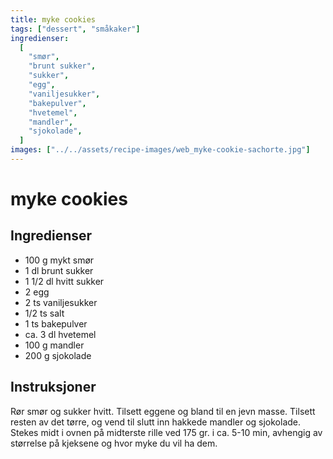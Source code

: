 ```yaml
---
title: myke cookies
tags: ["dessert", "småkaker"]
ingredienser:
  [
    "smør",
    "brunt sukker",
    "sukker",
    "egg",
    "vaniljesukker",
    "bakepulver",
    "hvetemel",
    "mandler",
    "sjokolade",
  ]
images: ["../../assets/recipe-images/web_myke-cookie-sachorte.jpg"]
---
```


# myke cookies

## Ingredienser

- 100 g mykt smør
- 1 dl brunt sukker
- 1 1/2 dl hvitt sukker
- 2 egg
- 2 ts vaniljesukker
- 1/2 ts salt
- 1 ts bakepulver
- ca. 3 dl hvetemel
- 100 g mandler
- 200 g sjokolade

## Instruksjoner

Rør smør og sukker hvitt. Tilsett eggene og bland til en jevn masse. Tilsett resten av det tørre, og vend til slutt inn hakkede mandler og sjokolade. Stekes midt i ovnen på midterste rille ved 175 gr. i ca. 5-10 min, avhengig av størrelse på kjeksene og hvor myke du vil ha dem.
